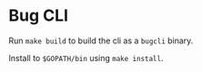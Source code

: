 # Bug CLI

Run `make build` to build the cli as a `bugcli` binary.

Install to `$GOPATH/bin` using `make install`.
